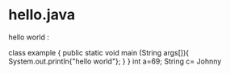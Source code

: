 # hello.java
hello world :

class example {
public static void main (String args[]){
        System.out.println{"hello world"};
        }
}
int a=69;
String c= Johnny 
